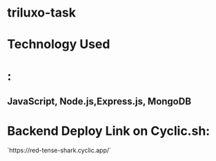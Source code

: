  <h1>triluxo-task</h1>
<h1>Technology Used<h1>: <h2>JavaScript, Node.js,Express.js, MongoDB</h2>
<h1>Backend Deploy Link on Cyclic.sh:</h2> `https://red-tense-shark.cyclic.app/`
